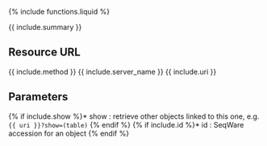 {% include functions.liquid %}

{{ include.summary }}

## Resource URL

{{ include.method }} {{ include.server_name }} {{ include.uri }}

## Parameters

{% if include.show %}* show
: retrieve other objects linked to this one, e.g. `{{ uri }}?show=(table)`
{% endif %}
{% if include.id %}* id
: SeqWare accession for an object
{% endif %}
